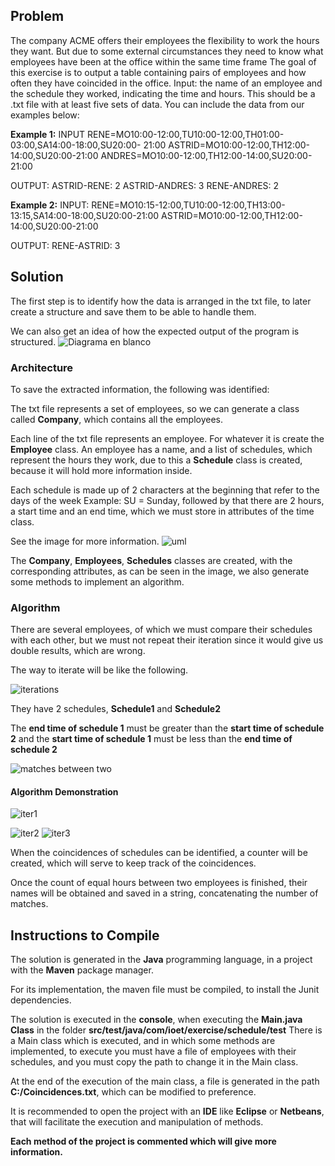 ## Problem
The company ACME offers their employees the flexibility to work the hours they want. But due to some external circumstances they need to know what employees have been at the office within the same time frame
The goal of this exercise is to output a table containing pairs of employees and how often they have coincided in the office.
Input: the name of an employee and the schedule they worked, indicating the time and hours. This should be a .txt file with at least five sets of data. You can include the data from our examples below:

**Example 1:**
INPUT
RENE=MO10:00-12:00,TU10:00-12:00,TH01:00-03:00,SA14:00-18:00,SU20:00- 21:00
ASTRID=MO10:00-12:00,TH12:00-14:00,SU20:00-21:00
ANDRES=MO10:00-12:00,TH12:00-14:00,SU20:00-21:00

OUTPUT:
ASTRID-RENE: 2
ASTRID-ANDRES: 3
RENE-ANDRES: 2

**Example 2:**
INPUT:
RENE=MO10:15-12:00,TU10:00-12:00,TH13:00-13:15,SA14:00-18:00,SU20:00-21:00
ASTRID=MO10:00-12:00,TH12:00-14:00,SU20:00-21:00

OUTPUT:
RENE-ASTRID: 3

## Solution
The first step is to identify how the data is arranged in the txt file, to later create a structure and save them to be able to handle them.

We can also get an idea of how the expected output of the program is structured.
![Diagrama en blanco](https://user-images.githubusercontent.com/52268702/153798193-ccb95092-9331-4565-bfdc-9b0604be8da0.svg)

### Architecture

To save the extracted information, the following was identified:

The txt file represents a set of employees, so we can generate a class called **Company**, which contains all the employees.

Each line of the txt file represents an employee. For whatever it is create the **Employee** class.
An employee has a name, and a list of schedules, which represent the hours they work, due to this a **Schedule** class is created, because it will hold more information inside.

Each schedule is made up of 2 characters at the beginning that refer to the days of the week Example: SU = Sunday, followed by that there are 2 hours, a start time and an end time, which we must store in attributes of the time class.

See the image for more information.
![uml](https://user-images.githubusercontent.com/52268702/153800215-cb4f5fb5-a65e-42e8-a380-648d1eed9a37.svg)

The **Company**, **Employees**, **Schedules** classes are created, with the corresponding attributes, as can be seen in the image, we also generate some methods to implement an algorithm.

### Algorithm
There are several employees, of which we must compare their schedules with each other, but we must not repeat their iteration since it would give us double results, which are wrong.

The way to iterate will be like the following.

![iterations](https://user-images.githubusercontent.com/52268702/153801189-845937ef-7ee8-4637-8b13-129b8fe39b7c.svg)

They have 2 schedules, **Schedule1** and **Schedule2**


The **end time of schedule 1** must be greater than the **start time of schedule 2** and the **start time of schedule 1** must be less than the **end time of schedule 2**

![matches between two](https://user-images.githubusercontent.com/52268702/153802314-c0198dab-e668-4c76-aaf4-8077c01a0ca8.svg)

#### Algorithm Demonstration

![iter1](https://user-images.githubusercontent.com/52268702/153802460-5cedea17-f99f-41a5-a6c8-0f06ed4454d1.svg)

![iter2](https://user-images.githubusercontent.com/52268702/153802441-4cc3695c-d83b-4f29-abee-d9abee1f54c4.svg)
![iter3](https://user-images.githubusercontent.com/52268702/153802479-5db8efff-c73e-45ef-b447-878a5cd9b357.svg)

When the coincidences of schedules can be identified, a counter will be created, which will serve to keep track of the coincidences.

Once the count of equal hours between two employees is finished, their names will be obtained and saved in a string, concatenating the number of matches.

## Instructions to Compile

The solution is generated in the **Java** programming language, in a project with the **Maven** package manager.

For its implementation, the maven file must be compiled, to install the Junit dependencies.

The solution is executed in the **console**, when executing the **Main.java Class** in the folder **src/test/java/com/ioet/exercise/schedule/test**
There is a Main class which is executed, and in which some methods are implemented, to execute you must have a file of employees with their schedules, and you must copy the path to change it in the Main class.

At the end of the execution of the main class, a file is generated in the path **C:/Coincidences.txt**, which can be modified to preference.

It is recommended to open the project with an **IDE** like **Eclipse** or **Netbeans**, that will facilitate the execution and manipulation of methods.

**Each method of the project is commented which will give more information.**
